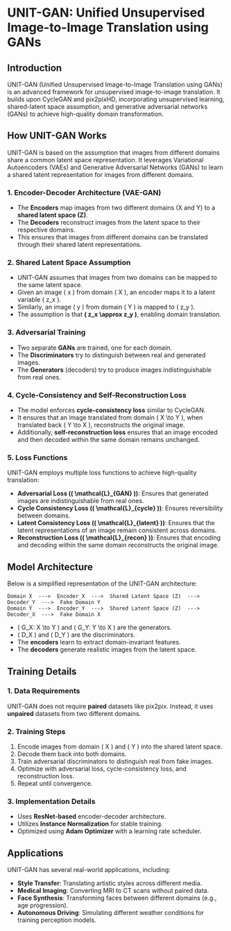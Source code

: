 # UNIT-GAN: Unified Unsupervised Image-to-Image Translation using GANs

## Introduction
UNIT-GAN (Unified Unsupervised Image-to-Image Translation using GANs) is an advanced framework for unsupervised image-to-image translation. It builds upon CycleGAN and pix2pixHD, incorporating unsupervised learning, shared-latent space assumption, and generative adversarial networks (GANs) to achieve high-quality domain transformation.

## How UNIT-GAN Works
UNIT-GAN is based on the assumption that images from different domains share a common latent space representation. It leverages Variational Autoencoders (VAEs) and Generative Adversarial Networks (GANs) to learn a shared latent representation for images from different domains.

### 1. Encoder-Decoder Architecture (VAE-GAN)
- The **Encoders** map images from two different domains (X and Y) to a **shared latent space (Z)**.
- The **Decoders** reconstruct images from the latent space to their respective domains.
- This ensures that images from different domains can be translated through their shared latent representations.

### 2. Shared Latent Space Assumption
- UNIT-GAN assumes that images from two domains can be mapped to the same latent space.
- Given an image \( x \) from domain \( X \), an encoder maps it to a latent variable \( z_x \).
- Similarly, an image \( y \) from domain \( Y \) is mapped to \( z_y \).
- The assumption is that **\( z_x \approx z_y \)**, enabling domain translation.

### 3. Adversarial Training
- Two separate **GANs** are trained, one for each domain.
- The **Discriminators** try to distinguish between real and generated images.
- The **Generators** (decoders) try to produce images indistinguishable from real ones.

### 4. Cycle-Consistency and Self-Reconstruction Loss
- The model enforces **cycle-consistency loss** similar to CycleGAN.
- It ensures that an image translated from domain \( X \to Y \), when translated back \( Y \to X \), reconstructs the original image.
- Additionally, **self-reconstruction loss** ensures that an image encoded and then decoded within the same domain remains unchanged.

### 5. Loss Functions
UNIT-GAN employs multiple loss functions to achieve high-quality translation:
- **Adversarial Loss (\( \mathcal{L}_{GAN} \))**: Ensures that generated images are indistinguishable from real ones.
- **Cycle Consistency Loss (\( \mathcal{L}_{cycle} \))**: Ensures reversibility between domains.
- **Latent Consistency Loss (\( \mathcal{L}_{latent} \))**: Ensures that the latent representations of an image remain consistent across domains.
- **Reconstruction Loss (\( \mathcal{L}_{recon} \))**: Ensures that encoding and decoding within the same domain reconstructs the original image.

## Model Architecture
Below is a simplified representation of the UNIT-GAN architecture:

```
Domain X  --->  Encoder_X  --->  Shared Latent Space (Z)  --->  Decoder_Y  --->  Fake Domain Y
Domain Y  --->  Encoder_Y  --->  Shared Latent Space (Z)  --->  Decoder_X  --->  Fake Domain X
```

- \( G_X: X \to Y \) and \( G_Y: Y \to X \) are the generators.
- \( D_X \) and \( D_Y \) are the discriminators.
- The **encoders** learn to extract domain-invariant features.
- The **decoders** generate realistic images from the latent space.

## Training Details
### 1. Data Requirements
UNIT-GAN does not require **paired** datasets like pix2pix. Instead, it uses **unpaired** datasets from two different domains.

### 2. Training Steps
1. Encode images from domain \( X \) and \( Y \) into the shared latent space.
2. Decode them back into both domains.
3. Train adversarial discriminators to distinguish real from fake images.
4. Optimize with adversarial loss, cycle-consistency loss, and reconstruction loss.
5. Repeat until convergence.

### 3. Implementation Details
- Uses **ResNet-based** encoder-decoder architecture.
- Utilizes **Instance Normalization** for stable training.
- Optimized using **Adam Optimizer** with a learning rate scheduler.

## Applications
UNIT-GAN has several real-world applications, including:
- **Style Transfer**: Translating artistic styles across different media.
- **Medical Imaging**: Converting MRI to CT scans without paired data.
- **Face Synthesis**: Transforming faces between different domains (e.g., age progression).
- **Autonomous Driving**: Simulating different weather conditions for training perception models.

